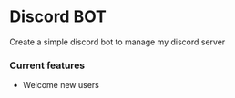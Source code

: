 # Discord BOT

Create a simple discord bot to manage my discord server

### Current features

- Welcome new users